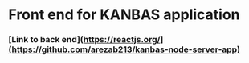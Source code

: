 # Front end for KANBAS application

### [Link to back end](https://reactjs.org/](https://github.com/arezab213/kanbas-node-server-app)
